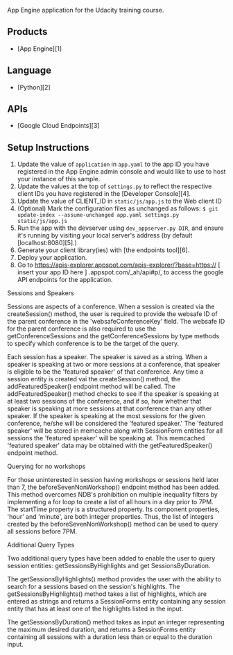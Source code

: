 App Engine application for the Udacity training course.

## Products
- [App Engine][1]

## Language
- [Python][2]

## APIs
- [Google Cloud Endpoints][3]

## Setup Instructions
1. Update the value of `application` in `app.yaml` to the app ID you
   have registered in the App Engine admin console and would like to use to host
   your instance of this sample.
2. Update the values at the top of `settings.py` to
   reflect the respective client IDs you have registered in the
   [Developer Console][4].
3. Update the value of CLIENT_ID in `static/js/app.js` to the Web client ID
4. (Optional) Mark the configuration files as unchanged as follows:
   `$ git update-index --assume-unchanged app.yaml settings.py static/js/app.js`
5. Run the app with the devserver using `dev_appserver.py DIR`, and ensure it's running by visiting
   your local server's address (by default [localhost:8080][5].)
6. Generate your client library(ies) with [the endpoints tool][6].
7. Deploy your application.
8. Go to https://apis-explorer.appspot.com/apis-explorer/?base=https:// [ insert your app ID here ] .appspot.com/_ah/api#p/, to access the google API endpoints for the application.  

Sessions and Speakers

Sessions are aspects of a conference.  When a session is created via the createSession() method, the user is required to provide the websafe ID of the parent conference in the 'websafeConferenceKey' field.  The websafe ID for the parent conference is also required to use the getConferenceSessions and the getConferenceSessions by type methods to specify which conference is to be the target of the query.  

Each session has a speaker.  The speaker is saved as a string.  When a speaker is speaking at two or more sessions at a conference, that speaker is eligible to be the 'featured speaker' of that conference.  Any time a session entity is created vai the createSession() method, the addFeaturedSpeaker() endpoint method will be called.  The addFeaturedSpeaker() method checks to see if the speaker is speaking at at least two sessions of the conference, and if so, how whether that speaker is speaking at more sessions at that conference than any other speaker.  If the speaker is speaking at the most sessions for the given conference, he/she will be considered the 'featured speaker.'  The 'featured speaker' will be stored in memcache along with SessionForm entities for all sessions the 'featured speaker' will be speaking at.  This memcached 'featured speaker' data may be obtained with the getFeaturedSpeaker() endpoint method.   

Querying for no workshops

For those uninterested in session having workshops or sessions held later than 7, the beforeSevenNonWorkshop() endpoint method has been added.  This method overcomes NDB's prohibition on multiple inequality filters by implementing a for loop to create a list of all hours in a day prior to 7PM.  The startTime property is a structured property.  Its component properties,  'hour' and 'minute', are both integer properties.  Thus, the list of integers created by the beforeSevenNonWorkshop() method can be used to query all sessions before 7PM.  

Additional Query Types

Two additional query types have been added to enable the user to query session entities: getSessionsByHighlights and get SessionsByDuration.  

The getSessionsByHighlights() method provides the user with the ability to search for a sessions based on the session's highlights.  The getSessionsByHighlights() method takes a list of highlights, which are entered as strings and returns a SessionForms entity containing any session entity that has at least one of the highlights listed in the input.  

The getSessionsByDuration() method takes as input an integer representing the maximum desired duration, and returns a SessionForms entity containing all sessions with a duration less than or equal to the duration input.  